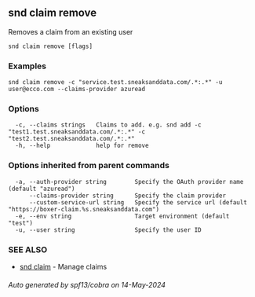 ## snd claim remove

Removes a claim from an existing user

```
snd claim remove [flags]
```

### Examples

```
snd claim remove -c "service.test.sneaksanddata.com/.*:.*" -u user@ecco.com --claims-provider azuread
```

### Options

```
  -c, --claims strings   Claims to add. e.g. snd add -c "test1.test.sneaksanddata.com/.*:.*" -c "test2.test.sneaksanddata.com/.*:.*"
  -h, --help             help for remove
```

### Options inherited from parent commands

```
  -a, --auth-provider string        Specify the OAuth provider name (default "azuread")
      --claims-provider string      Specify the claim provider
      --custom-service-url string   Specify the service url (default "https://boxer-claim.%s.sneaksanddata.com")
  -e, --env string                  Target environment (default "test")
  -u, --user string                 Specify the user ID
```

### SEE ALSO

* [snd claim](snd_claim.md)	 - Manage claims

###### Auto generated by spf13/cobra on 14-May-2024
